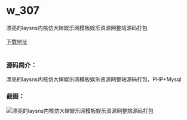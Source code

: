 # w_307
漂亮的laysns内核仿大婶娱乐网模板娱乐资源网整站源码打包
<br/></br>
[下载地址](https://www.uuid2.com/307.html "下载地址")
<br/></br>
<h3>源码简介：</h3>
<p>漂亮的laysns内核仿大婶娱乐网模板娱乐资源网整站源码打包，PHP+Mysql<p>
<h3>截图：</h3>
<img src="https://www.uuid2.com/wp-content/uploads/img/202105/1942e13496.jpg" alt="漂亮的laysns内核仿大婶娱乐网模板娱乐资源网整站源码打包">
